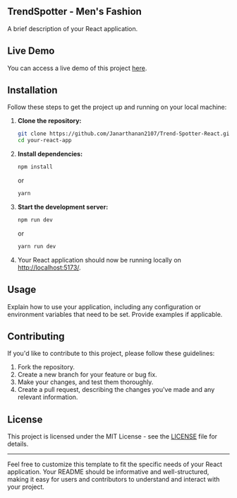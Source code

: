 ## TrendSpotter - Men's Fashion

A brief description of your React application.

## Live Demo

You can access a live demo of this project [here](https://trendspotter-mens-fashion.netlify.app/).

## Installation

Follow these steps to get the project up and running on your local machine:

1. **Clone the repository:**

   ```bash
   git clone https://github.com/Janarthanan2107/Trend-Spotter-React.git
   cd your-react-app
   ```

2. **Install dependencies:**

   ```bash
   npm install
   ```

   or

   ```bash
   yarn
   ```

3. **Start the development server:**

   ```bash
   npm run dev
   ```

   or

   ```bash
   yarn run dev
   ```

4. Your React application should now be running locally on [http://localhost:5173/](http://localhost:5173/).

## Usage

Explain how to use your application, including any configuration or environment variables that need to be set. Provide examples if applicable.

## Contributing

If you'd like to contribute to this project, please follow these guidelines:

1. Fork the repository.
2. Create a new branch for your feature or bug fix.
3. Make your changes, and test them thoroughly.
4. Create a pull request, describing the changes you've made and any relevant information.

## License

This project is licensed under the MIT License - see the [LICENSE](LICENSE) file for details.

---

Feel free to customize this template to fit the specific needs of your React application. Your README should be informative and well-structured, making it easy for users and contributors to understand and interact with your project.